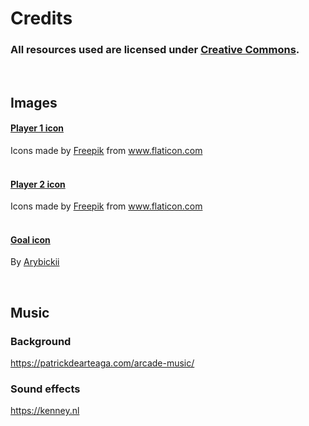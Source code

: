 # Credits

### All resources used are licensed under [Creative Commons](https://creativecommons.org/).

<br>

## Images

#### [Player 1 icon](https://www.flaticon.com/free-icon/compass_4291719?term=circle&page=1&position=64&page=1&position=64&related_id=4291719&origin=search)
<div>Icons made by <a href="https://www.freepik.com" title="Freepik">Freepik</a> from <a href="https://www.flaticon.com/" title="Flaticon">www.flaticon.com</a></div>

<br>

#### [Player 2 icon](https://www.flaticon.com/free-icon/compass_4292038?term=circle&page=1&position=50&page=1&position=50&related_id=4292038&origin=search)
<div>Icons made by <a href="https://www.freepik.com" title="Freepik">Freepik</a> from <a href="https://www.flaticon.com/" title="Flaticon">www.flaticon.com</a></div>

<br>

#### [Goal icon](htps://www.dreamstime.com/football-soccer-goal-icon-vector-white-background-sign-image177305228)

By [Arybickii](https://www.dreamstime.com/arybickii_info)

<br>

## Music

### Background
https://patrickdearteaga.com/arcade-music/

### Sound effects
https://kenney.nl
